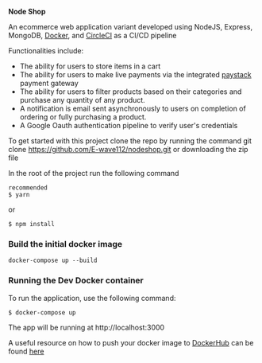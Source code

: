 **Node Shop**

An ecommerce web application variant developed using NodeJS, Express, MongoDB, [Docker](https://docs.docker.com/), and [CircleCI](https://circleci.com/) as a CI/CD pipeline


Functionalities include:
- The ability for users to store items in a cart
- The ability for users to make live payments via the integrated [paystack](https://paystack.com/) payment gateway
- The ability for users to filter products based on their categories and purchase any quantity of any product.
- A notification is email sent asynchronously to users on completion of ordering or fully purchasing a product.
- A Google Oauth authentication pipeline to verify user's credentials

To get started with this project clone the repo by running the command git clone https://github.com/E-wave112/nodeshop.git or downloading the zip file

In the root of the project run the following command

```
recommended
$ yarn
```

or
```
$ npm install
```
### Build the initial docker image
```
docker-compose up --build
```
### Running the Dev Docker container

To run the application, use the following command:

```
$ docker-compose up
```
The app will be running at http://localhost:3000

A useful resource on how to push your docker image to [DockerHub](https://hub.docker.com)  can be found [here](https://ropenscilabs.github.io/r-docker-tutorial/04-Dockerhub.html)
